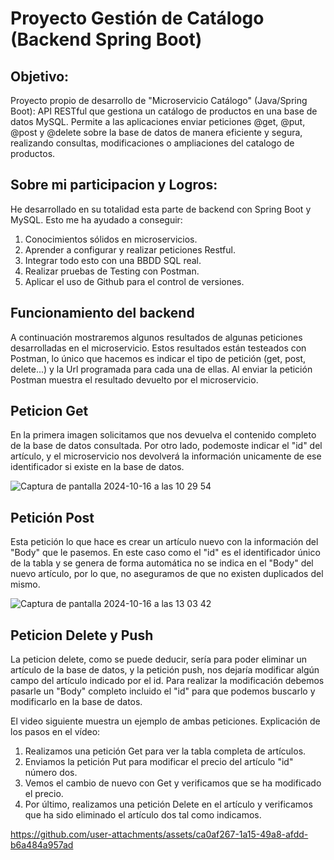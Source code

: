 # Proyecto Gestión de Catálogo (Backend Spring Boot)
## Objetivo:
Proyecto propio de desarrollo de "Microservicio Catálogo" (Java/Spring Boot): API RESTful que gestiona un catálogo de productos en una base de datos MySQL. Permite a las aplicaciones enviar peticiones
@get, @put, @post y @delete sobre la base de datos de manera eficiente y segura, realizando consultas, modificaciones o ampliaciones del catalogo de productos.

## Sobre mi participacion y Logros:
He desarrollado en su totalidad esta parte de backend con Spring Boot y MySQL. Esto me ha ayudado a conseguir:

1. Conocimientos sólidos en microservicios.
2. Aprender a configurar y realizar peticiones Restful.
3. Integrar todo esto con una BBDD SQL real.
4. Realizar pruebas de Testing con Postman.
5. Aplicar el uso de Github para el control de versiones.

## Funcionamiento del backend
A continuación mostraremos algunos resultados de algunas peticiones desarrolladas en el microservicio. Estos resultados están testeados con Postman, lo único que hacemos es indicar el tipo de petición (get, post, delete...) y la Url programada para cada una de ellas. Al enviar la petición Postman muestra el resultado devuelto por el microservicio.

## Peticion Get
En la primera imagen solicitamos que nos devuelva el contenido completo de la base de datos consultada. Por otro lado, podemoste indicar el "id" del artículo, y el microservicio nos devolverá la información unicamente de ese identificador si existe en la base de datos.

![Captura de pantalla 2024-10-16 a las 10 29 54](https://github.com/user-attachments/assets/b641ad1c-378a-4bb3-b1db-49b74938b15a)

## Petición Post
Esta petición lo que hace es crear un artículo nuevo con la información del "Body" que le pasemos. En este caso como el "id" es el identificador único de la tabla y se genera de forma automática no se indica en el "Body" del nuevo artículo, por lo que, no aseguramos de que no existen duplicados del mismo.

![Captura de pantalla 2024-10-16 a las 13 03 42](https://github.com/user-attachments/assets/d96f2d50-882b-48bb-95f6-261f5dd60a91)

## Peticion Delete y Push
La peticion delete, como se puede deducir, sería para poder eliminar un artículo de la base de datos, y la petición push, nos dejaría modificar algún campo del artículo indicado por el id. Para realizar la modificación debemos pasarle un "Body" completo incluido el "id" para que podemos buscarlo y modificarlo en la base de datos.

El video siguiente muestra un ejemplo de ambas peticiones. Explicación de los pasos en el vídeo:

1. Realizamos una petición Get para ver la tabla completa de artículos.
2. Enviamos la petición Put para modificar el precio del artículo "id" número dos.
3. Vemos el cambio de nuevo con Get y verificamos que se ha modificado el precio.
4. Por último, realizamos una petición Delete en el artículo y verificamos que ha sido eliminado el artículo dos tal como indicamos.

https://github.com/user-attachments/assets/ca0af267-1a15-49a8-afdd-b6a484a957ad
